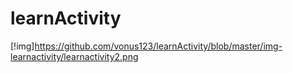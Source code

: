 # learnActivity
[!img]https://github.com/vonus123/learnActivity/blob/master/img-learnactivity/learnactivity2.png
